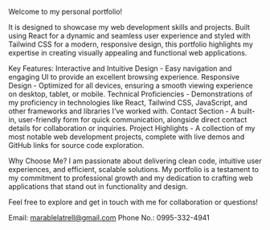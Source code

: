 Welcome to my personal portfolio!

It is designed to showcase my web development skills and projects. Built using React for a dynamic and seamless user experience and styled with Tailwind CSS for a modern, responsive design, this portfolio highlights my expertise in creating visually appealing and functional web applications.

Key Features:
Interactive and Intuitive Design - Easy navigation and engaging UI to provide an excellent browsing experience.
Responsive Design - Optimized for all devices, ensuring a smooth viewing experience on desktop, tablet, or mobile.
Technical Proficiencies - Demonstrations of my proficiency in technologies like React, Tailwind CSS, JavaScript, and other frameworks and libraries I’ve worked with.
Contact Section - A built-in, user-friendly form for quick communication, alongside direct contact details for collaboration or inquiries.
Project Highlights - A collection of my most notable web development projects, complete with live demos and GitHub links for source code exploration.

Why Choose Me?
I am passionate about delivering clean code, intuitive user experiences, and efficient, scalable solutions. My portfolio is a testament to my commitment to professional growth and my dedication to crafting web applications that stand out in functionality and design.

Feel free to explore and get in touch with me for collaboration or questions!

Email: marablelatrell@gmail.com
Phone No.: 0995-332-4941
